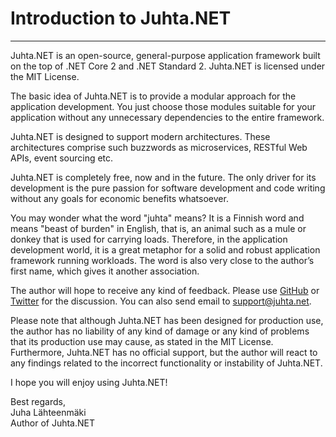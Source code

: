 # Introduction to Juhta.NET

---------------------------

Juhta.NET is an open-source, general-purpose application framework built on the top of .NET Core 2 and .NET Standard 2. Juhta.NET is licensed under the MIT License.

The basic idea of Juhta.NET is to provide a modular approach for the application development. You just choose those modules suitable for your application without any unnecessary dependencies to the entire framework.

Juhta.NET is designed to support modern architectures. These architectures comprise such buzzwords as microservices, RESTful Web APIs, event sourcing etc.

Juhta.NET is completely free, now and in the future. The only driver for its development is the pure passion for software development and code writing without any goals for economic benefits whatsoever.

You may wonder what the word "juhta" means? It is a Finnish word and means "beast of burden" in English, that is, an animal such as a mule or donkey that is used for carrying loads. Therefore, in the application development world, it is a great metaphor for a solid and robust application framework running workloads. The word is also very close to the author’s first name, which gives it another association.

The author will hope to receive any kind of feedback. Please use [GitHub](http://github.com/jlahteen/juhta.net) or [Twitter](https://twitter.com/juhtanet) for the discussion. You can also send email to <support@juhta.net>.

Please note that although Juhta.NET has been designed for production use, the author has no liability of any kind of damage or any kind of problems that its production use may cause, as stated in the MIT License. Furthermore, Juhta.NET has no official support, but the author will react to any findings related to the incorrect functionality or instability of Juhta.NET.

I hope you will enjoy using Juhta.NET!

Best regards,  
Juha Lähteenmäki  
Author of Juhta.NET
